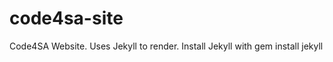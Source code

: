 code4sa-site
============


Code4SA Website. Uses Jekyll to render. Install Jekyll with gem install jekyll
